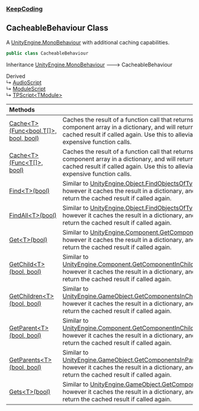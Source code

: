 ### [KeepCoding](KeepCoding.md 'KeepCoding')
## CacheableBehaviour Class
A [UnityEngine.MonoBehaviour](https://docs.microsoft.com/en-us/dotnet/api/UnityEngine.MonoBehaviour 'UnityEngine.MonoBehaviour') with additional caching capabilities.   
```csharp
public class CacheableBehaviour
```

Inheritance [UnityEngine.MonoBehaviour](https://docs.microsoft.com/en-us/dotnet/api/UnityEngine.MonoBehaviour 'UnityEngine.MonoBehaviour') &#129106; CacheableBehaviour  

Derived  
&#8627; [AudioScript](KeepCoding_AudioScript.md 'KeepCoding.AudioScript')  
&#8627; [ModuleScript](KeepCoding_ModuleScript.md 'KeepCoding.ModuleScript')  
&#8627; [TPScript&lt;TModule&gt;](KeepCoding_TPScript_TModule_.md 'KeepCoding.TPScript&lt;TModule&gt;')  

| Methods | |
| :--- | :--- |
| [Cache&lt;T&gt;(Func&lt;bool,T[]&gt;, bool, bool)](KeepCoding_CacheableBehaviour_Cache_T_(System_Func_bool_T____bool_bool).md 'KeepCoding.CacheableBehaviour.Cache&lt;T&gt;(System.Func&lt;bool,T[]&gt;, bool, bool)') | Caches the result of a function call that returns a component array in a dictionary, and will return the cached result if called again. Use this to alleviate expensive function calls.<br/> |
| [Cache&lt;T&gt;(Func&lt;T[]&gt;, bool)](KeepCoding_CacheableBehaviour_Cache_T_(System_Func_T____bool).md 'KeepCoding.CacheableBehaviour.Cache&lt;T&gt;(System.Func&lt;T[]&gt;, bool)') | Caches the result of a function call that returns a component array in a dictionary, and will return the cached result if called again. Use this to alleviate expensive function calls.<br/> |
| [Find&lt;T&gt;(bool)](KeepCoding_CacheableBehaviour_Find_T_(bool).md 'KeepCoding.CacheableBehaviour.Find&lt;T&gt;(bool)') | Similar to [UnityEngine.Object.FindObjectsOfType&lt;&gt;](https://docs.microsoft.com/en-us/dotnet/api/UnityEngine.Object.FindObjectsOfType--1 'UnityEngine.Object.FindObjectsOfType``1'), however it caches the result in a dictionary, and will return the cached result if called again.<br/> |
| [FindAll&lt;T&gt;(bool)](KeepCoding_CacheableBehaviour_FindAll_T_(bool).md 'KeepCoding.CacheableBehaviour.FindAll&lt;T&gt;(bool)') | Similar to [UnityEngine.Object.FindObjectsOfType&lt;&gt;](https://docs.microsoft.com/en-us/dotnet/api/UnityEngine.Object.FindObjectsOfType--1 'UnityEngine.Object.FindObjectsOfType``1'), however it caches the result in a dictionary, and will return the cached result if called again.<br/> |
| [Get&lt;T&gt;(bool)](KeepCoding_CacheableBehaviour_Get_T_(bool).md 'KeepCoding.CacheableBehaviour.Get&lt;T&gt;(bool)') | Similar to [UnityEngine.Component.GetComponent&lt;&gt;](https://docs.microsoft.com/en-us/dotnet/api/UnityEngine.Component.GetComponent--1 'UnityEngine.Component.GetComponent``1'), however it caches the result in a dictionary, and will return the cached result if called again.<br/> |
| [GetChild&lt;T&gt;(bool, bool)](KeepCoding_CacheableBehaviour_GetChild_T_(bool_bool).md 'KeepCoding.CacheableBehaviour.GetChild&lt;T&gt;(bool, bool)') | Similar to [UnityEngine.Component.GetComponentInChildren&lt;&gt;](https://docs.microsoft.com/en-us/dotnet/api/UnityEngine.Component.GetComponentInChildren--1 'UnityEngine.Component.GetComponentInChildren``1'), however it caches the result in a dictionary, and will return the cached result if called again.<br/> |
| [GetChildren&lt;T&gt;(bool, bool)](KeepCoding_CacheableBehaviour_GetChildren_T_(bool_bool).md 'KeepCoding.CacheableBehaviour.GetChildren&lt;T&gt;(bool, bool)') | Similar to [UnityEngine.GameObject.GetComponentsInChildren&lt;&gt;](https://docs.microsoft.com/en-us/dotnet/api/UnityEngine.GameObject.GetComponentsInChildren--1 'UnityEngine.GameObject.GetComponentsInChildren``1'), however it caches the result in a dictionary, and will return the cached result if called again.<br/> |
| [GetParent&lt;T&gt;(bool, bool)](KeepCoding_CacheableBehaviour_GetParent_T_(bool_bool).md 'KeepCoding.CacheableBehaviour.GetParent&lt;T&gt;(bool, bool)') | Similar to [UnityEngine.Component.GetComponentInChildren&lt;&gt;](https://docs.microsoft.com/en-us/dotnet/api/UnityEngine.Component.GetComponentInChildren--1 'UnityEngine.Component.GetComponentInChildren``1'), however it caches the result in a dictionary, and will return the cached result if called again.<br/> |
| [GetParents&lt;T&gt;(bool, bool)](KeepCoding_CacheableBehaviour_GetParents_T_(bool_bool).md 'KeepCoding.CacheableBehaviour.GetParents&lt;T&gt;(bool, bool)') | Similar to [UnityEngine.GameObject.GetComponentsInParent&lt;&gt;](https://docs.microsoft.com/en-us/dotnet/api/UnityEngine.GameObject.GetComponentsInParent--1 'UnityEngine.GameObject.GetComponentsInParent``1'), however it caches the result in a dictionary, and will return the cached result if called again.<br/> |
| [Gets&lt;T&gt;(bool)](KeepCoding_CacheableBehaviour_Gets_T_(bool).md 'KeepCoding.CacheableBehaviour.Gets&lt;T&gt;(bool)') | Similar to [UnityEngine.GameObject.GetComponents&lt;&gt;](https://docs.microsoft.com/en-us/dotnet/api/UnityEngine.GameObject.GetComponents--1 'UnityEngine.GameObject.GetComponents``1'), however it caches the result in a dictionary, and will return the cached result if called again.<br/> |

